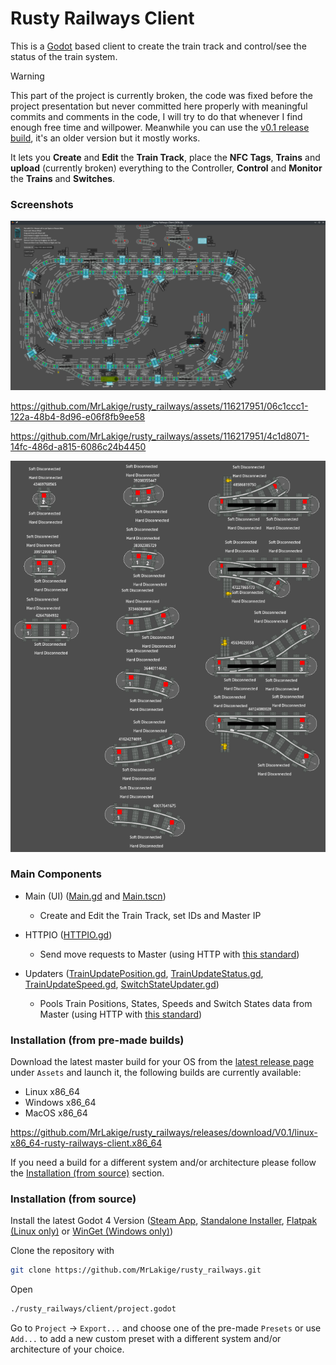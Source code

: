 # Rusty Railways Client

This is a [Godot](https://godotengine.org/) based client to create the train track and control/see the status of the train system.

> [!WARNING]  
> This part of the project is currently broken, the code was fixed before the project presentation but never committed here properly with meaningful commits and comments in the code, I will try to do that whenever I find enough free time and willpower. Meanwhile you can use the [v0.1 release build](https://github.com/RustyRailways/RustyRailways/releases/tag/V0.1), it's an older version but it mostly works.

It lets you **Create** and **Edit** the **Train Track**, place the **NFC Tags**, **Trains** and **upload** (currently broken) everything to the Controller,
**Control** and **Monitor** the **Trains** and **Switches**.

### Screenshots
![example-train-track](./screenshots/example-train-track.png)

https://github.com/MrLakige/rusty_railways/assets/116217951/06c1ccc1-122a-48b4-8d96-e06f8fb9ee58

https://github.com/MrLakige/rusty_railways/assets/116217951/4c1d8071-14fc-486d-a815-6086c24b4450

![available-train-track-pieces](./screenshots/available-train-track-pieces.png)

### Main Components
- Main (UI) ([Main.gd](./Main.gd) and [Main.tscn](./Main.tscn))
  - Create and Edit the Train Track, set IDs and Master IP

- HTTPIO ([HTTPIO.gd](./HTTPIO.gd))
  - Send move requests to Master (using HTTP with [this standard](./../master/src/high_level_controller#requests))

- Updaters ([TrainUpdatePosition.gd](./trains/TrainUpdatePosition.gd), [TrainUpdateStatus.gd](./trains/TrainUpdateStatus.gd), [TrainUpdateSpeed.gd](./trains/TrainUpdateSpeed.gd), [SwitchStateUpdater.gd](./trains/SwitchStateUpdater.gd))
  - Pools Train Positions, States, Speeds and Switch States data from Master (using HTTP with [this standard](./../master/src/high_level_controller#requests))

### Installation (from pre-made builds)
Download the latest master build for your OS from the [latest release page](https://github.com/MrLakige/rusty_railways/releases/latest) under `Assets` and launch it, the following builds are currently available:

- Linux x86_64
- Windows x86_64
- MacOS x86_64

https://github.com/MrLakige/rusty_railways/releases/download/V0.1/linux-x86_64-rusty-railways-client.x86_64

If you need a build for a different system and/or architecture please follow the [Installation (from source)](#Installation (from source)) section.

### Installation (from source)
Install the latest Godot 4 Version ([Steam App](https://store.steampowered.com/app/404790/Godot_Engine/), [Standalone Installer](https://godotengine.org/download/windows/), [Flatpak (Linux only)](https://flathub.org/apps/org.godotengine.Godot) or [WinGet (Windows only)](https://winstall.app/apps/GodotEngine.GodotEngine))

Clone the repository with 
```bash
git clone https://github.com/MrLakige/rusty_railways.git
```

Open 
```bash
./rusty_railways/client/project.godot
```

Go to `Project` -> `Export...` and choose one of the pre-made `Presets` or use `Add...` to add a new custom preset with a different system and/or architecture of your choice.
